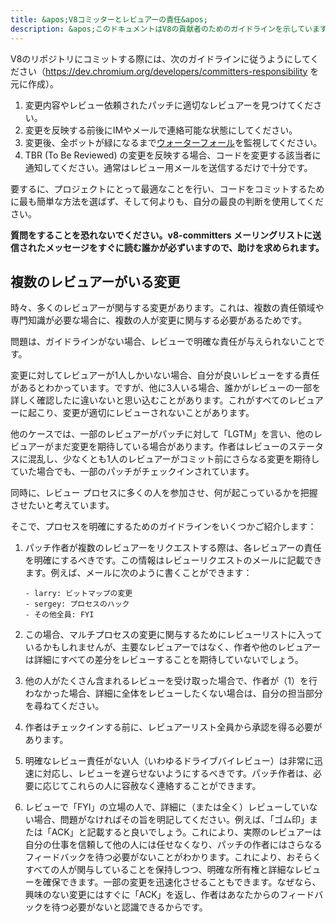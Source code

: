 ```yaml
---
title: &apos;V8コミッターとレビュアーの責任&apos;
description: &apos;このドキュメントはV8の貢献者のためのガイドラインを示しています。&apos;
---
```

V8のリポジトリにコミットする際には、次のガイドラインに従うようにしてください（https://dev.chromium.org/developers/committers-responsibility を元に作成）。

1. 変更内容やレビュー依頼されたパッチに適切なレビュアーを見つけてください。
1. 変更を反映する前後にIMやメールで連絡可能な状態にしてください。
1. 変更後、全ボットが緑になるまで[ウォーターフォール](https://ci.chromium.org/p/v8/g/main/console)を監視してください。
1. TBR (To Be Reviewed) の変更を反映する場合、コードを変更する該当者に通知してください。通常はレビュー用メールを送信するだけで十分です。

要するに、プロジェクトにとって最適なことを行い、コードをコミットするために最も簡単な方法を選ばず、そして何よりも、自分の最良の判断を使用してください。

**質問をすることを恐れないでください。v8-committers メーリングリストに送信されたメッセージをすぐに読む誰かが必ずいますので、助けを求められます。**

## 複数のレビュアーがいる変更

時々、多くのレビュアーが関与する変更があります。これは、複数の責任領域や専門知識が必要な場合に、複数の人が変更に関与する必要があるためです。

問題は、ガイドラインがない場合、レビューで明確な責任が与えられないことです。

変更に対してレビュアーが1人しかいない場合、自分が良いレビューをする責任があるとわかっています。ですが、他に3人いる場合、誰かがレビューの一部を詳しく確認したに違いないと思い込むことがあります。これがすべてのレビュアーに起こり、変更が適切にレビューされないことがあります。

他のケースでは、一部のレビュアーがパッチに対して「LGTM」を言い、他のレビュアーがまだ変更を期待している場合があります。作者はレビューのステータスに混乱し、少なくとも1人のレビュアーがコミット前にさらなる変更を期待していた場合でも、一部のパッチがチェックインされています。

同時に、レビュー プロセスに多くの人を参加させ、何が起こっているかを把握させたいと考えています。

そこで、プロセスを明確にするためのガイドラインをいくつかご紹介します：

1. パッチ作者が複数のレビュアーをリクエストする際は、各レビュアーの責任を明確にするべきです。この情報はレビューリクエストのメールに記載できます。例えば、メールに次のように書くことができます：

    ```
    - larry: ビットマップの変更
    - sergey: プロセスのハック
    - その他全員: FYI
    ```

1. この場合、マルチプロセスの変更に関与するためにレビューリストに入っているかもしれませんが、主要なレビュアーではなく、作者や他のレビュアーは詳細にすべての差分をレビューすることを期待していないでしょう。
1. 他の人がたくさん含まれるレビューを受け取った場合で、作者が（1）を行わなかった場合、詳細に全体をレビューしたくない場合は、自分の担当部分を尋ねてください。
1. 作者はチェックインする前に、レビュアーリスト全員から承認を得る必要があります。
1. 明確なレビュー責任がない人（いわゆるドライブバイレビュー）は非常に迅速に対応し、レビューを遅らせないようにするべきです。パッチ作者は、必要に応じてこれらの人に容赦なく連絡することができます。
1. レビューで「FYI」の立場の人で、詳細に（または全く）レビューしていない場合、問題がなければその旨を明記してください。例えば、「ゴム印」または「ACK」と記載すると良いでしょう。これにより、実際のレビュアーは自分の仕事を信頼して他の人には任せなくなり、パッチの作者にはさらなるフィードバックを待つ必要がないことがわかります。これにより、おそらくすべての人が関与していることを保持しつつ、明確な所有権と詳細なレビューを確保できます。一部の変更を迅速化させることもできます。なぜなら、興味のない変更にはすぐに「ACK」を返し、作者はあなたからのフィードバックを待つ必要がないと認識できるからです。

